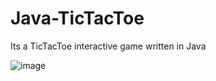 # Java-TicTacToe
Its a TicTacToe interactive game written in Java


![image](https://user-images.githubusercontent.com/63823444/175281396-cc9a47a2-0560-40ec-9a85-f0ea3e0d2065.png)
